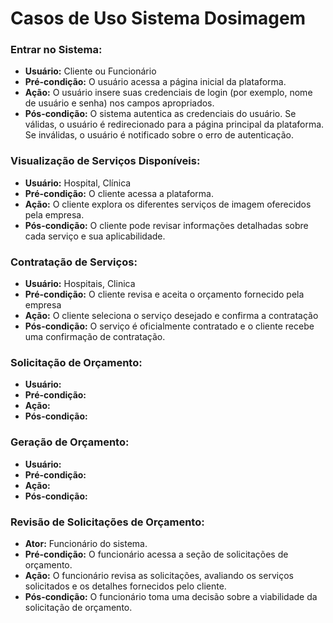 # Casos de Uso Sistema Dosimagem


### Entrar no Sistema:
- **Usuário:** Cliente ou Funcionário
- **Pré-condição:** O usuário acessa a página inicial da plataforma.
- **Ação:** O usuário insere suas credenciais de login (por exemplo, nome de usuário e senha) nos campos apropriados.
- **Pós-condição:** O sistema autentica as credenciais do usuário. Se válidas, o usuário é redirecionado para a página principal da plataforma. Se inválidas, o usuário é notificado sobre o erro de autenticação.

### Visualização de Serviços Disponíveis:
- **Usuário:** Hospital, Clínica
- **Pré-condição:** O cliente acessa a plataforma.
- **Ação:** O cliente explora os diferentes serviços de imagem oferecidos pela empresa.
- **Pós-condição:** O cliente pode revisar informações detalhadas sobre cada serviço e sua aplicabilidade.

### Contratação de Serviços:
- **Usuário:** Hospitais, Clinica
- **Pré-condição:** O cliente revisa e aceita o orçamento fornecido pela empresa
- **Ação:** O cliente seleciona o serviço desejado e confirma a contratação
- **Pós-condição:** O serviço é oficialmente contratado e o cliente recebe uma confirmação de contratação.

### Solicitação de Orçamento:
- **Usuário:** 
- **Pré-condição:** 
- **Ação:** 
- **Pós-condição:** 

### Geração de Orçamento:
- **Usuário:** 
- **Pré-condição:** 
- **Ação:** 
- **Pós-condição:** 

### Revisão de Solicitações de Orçamento:
- **Ator:** Funcionário do sistema.
- **Pré-condição:** O funcionário acessa a seção de solicitações de orçamento.
- **Ação:** O funcionário revisa as solicitações, avaliando os serviços solicitados e os detalhes fornecidos pelo cliente.
- **Pós-condição:** O funcionário toma uma decisão sobre a viabilidade da solicitação de orçamento.
